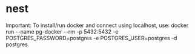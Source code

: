 # nest
Important: To install/run docker and connect using localhost, use:
docker run --name pg-docker --rm -p 5432:5432 -e POSTGRES_PASSWORD=postgres -e POSTGRES_USER=postgres -d postgres

